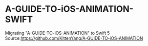 # A-GUIDE-TO-iOS-ANIMATION-SWIFT
Migrating "A-GUIDE-TO-iOS-ANIMATION" to Swift 5 Source:https://github.com/KittenYang/A-GUIDE-TO-iOS-ANIMATION
